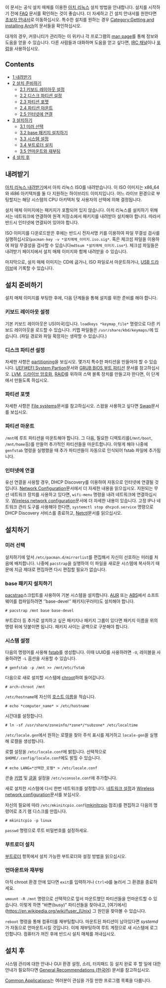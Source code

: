 이 문서는 공식 설치 매체를 이용한 [아치 리눅스](/index.php/Arch_Linux_(%ED%95%9C%EA%B5%AD%EC%96%B4) "Arch Linux (한국어)") 설치 방법을 안내합니다. 설치를 시작하기 전에 [FAQ](/index.php/FAQ "FAQ") 문서를 확인하는 것이 좋습니다. 더 자세하고 긴 설치 안내서를 원한다면 [초보자 안내서](/index.php/Beginners%27_Guide_(%ED%95%9C%EA%B5%AD%EC%96%B4) "Beginners' Guide (한국어)")로 이동하십시오. 특수한 설치를 원하는 경우 [Category:Getting and installing Arch](/index.php/Category:Getting_and_installing_Arch "Category:Getting and installing Arch")의 문서들을 확인하십시오.

대개의 경우, 커뮤니티가 관리하는 이 위키나 각 프로그램의 [man page](/index.php/Man_page "Man page")를 통해 정보와 도움을 얻을 수 있습니다. 다른 사람들과 대화하며 도움을 얻고 싶다면, [IRC 채널](/index.php/IRC_Channel "IRC Channel")이나 [포럼](https://bbs.archlinux.org/)을 사용하십시오.

## Contents

*   [1 내려받기](#.EB.82.B4.EB.A0.A4.EB.B0.9B.EA.B8.B0)
*   [2 설치 준비하기](#.EC.84.A4.EC.B9.98_.EC.A4.80.EB.B9.84.ED.95.98.EA.B8.B0)
    *   [2.1 키보드 레이아웃 설정](#.ED.82.A4.EB.B3.B4.EB.93.9C_.EB.A0.88.EC.9D.B4.EC.95.84.EC.9B.83_.EC.84.A4.EC.A0.95)
    *   [2.2 디스크 파티션 설정](#.EB.94.94.EC.8A.A4.ED.81.AC_.ED.8C.8C.ED.8B.B0.EC.85.98_.EC.84.A4.EC.A0.95)
    *   [2.3 파티션 포맷](#.ED.8C.8C.ED.8B.B0.EC.85.98_.ED.8F.AC.EB.A7.B7)
    *   [2.4 파티션 마운트](#.ED.8C.8C.ED.8B.B0.EC.85.98_.EB.A7.88.EC.9A.B4.ED.8A.B8)
    *   [2.5 인터넷에 연결](#.EC.9D.B8.ED.84.B0.EB.84.B7.EC.97.90_.EC.97.B0.EA.B2.B0)
*   [3 설치하기](#.EC.84.A4.EC.B9.98.ED.95.98.EA.B8.B0)
    *   [3.1 미러 선택](#.EB.AF.B8.EB.9F.AC_.EC.84.A0.ED.83.9D)
    *   [3.2 base 패키지 설치하기](#base_.ED.8C.A8.ED.82.A4.EC.A7.80_.EC.84.A4.EC.B9.98.ED.95.98.EA.B8.B0)
    *   [3.3 시스템 설정](#.EC.8B.9C.EC.8A.A4.ED.85.9C_.EC.84.A4.EC.A0.95)
    *   [3.4 부트로더 설치](#.EB.B6.80.ED.8A.B8.EB.A1.9C.EB.8D.94_.EC.84.A4.EC.B9.98)
    *   [3.5 언마운트와 재부팅](#.EC.96.B8.EB.A7.88.EC.9A.B4.ED.8A.B8.EC.99.80_.EC.9E.AC.EB.B6.80.ED.8C.85)
*   [4 설치 후](#.EC.84.A4.EC.B9.98_.ED.9B.84)

## 내려받기

[아치 리눅스 내려받기](https://www.archlinux.org/download/)에서 아치 리눅스 ISO를 내려받습니다. 이 ISO 이미지는 x86_64와 i686 아키텍처를 둘 다 지원하는 하이브리드 이미지입니다. 어느 라이브 환경으로 부팅할지는 해당 시스템의 CPU 아키텍처 및 사용자의 선택에 의해 결정됩니다.

설치 매체 이미지에는 패키지가 포함되어 있지 않습니다. 아치 리눅스를 설치하기 위해서는 네트워크에 연결하여 원격 저장소에서 패키지를 내려받아 설치해야 합니다. 따라서 반드시 인터넷에 연결되어 있어야 합니다.

ISO 이미지를 다운로드받은 후에는 반드시 전자서명 키를 이용하여 파일 무결성 검사를 실행하십시오(`pacman-key -v *설치매체_이미지.iso.sig*`. 혹은 체크섬 파일을 이용하여 파일 무결성을 검사할 수 있습니다`md5sum *설치매체_이미지.iso*`). 체크섬 파일들은 내려받기 페이지에서 설치 매체 이미지와 함께 내려받을 수 있습니다.

마지막으로, 설치 매체 이미지는 CD에 굽거나, ISO 파일로서 마운트하거나, [USB 드라이브](/index.php/USB_Installation_Media "USB Installation Media")에 기록할 수 있습니다.

## 설치 준비하기

설치 매체 이미지를 부팅한 후에, 다음 단계들을 통해 설치를 위한 준비를 해야 합니다.

### 키보드 레이아웃 설정

기본 키보드 레이아웃은 US(미국)입니다. `loadkeys *keymap_file*` 명령으로 다른 키보드 레이아웃을 로드할 수 있습니다. 키맵 파일들은 `/usr/share/kbd/keymaps/`에 있습니다. (파일 경로와 파일 확장자는 생략할 수 있습니다.)

### 디스크 파티션 설정

자세한 사항은 [partitioning](/index.php/Partitioning "Partitioning")을 보십시오. 몇가지 특수한 파티션을 만들어야 할 수 있습니다. [UEFI#EFI System Partion](/index.php/UEFI#EFI_System_Partion "UEFI")문서와 [GRUB BIOS 부트 파티션](/index.php/GRUB#GUID_Partition_Table_.28GPT.29_specific_instructions "GRUB") 문서를 참고하십시오. [LVM](/index.php/LVM "LVM"), [드라이브 암호화](/index.php/Disk_encryption "Disk encryption"), [RAID](/index.php/RAID "RAID")를 위하여 스택 블록 장치를 만들고자 한다면, 이 단계에서 만들도록 하십시오.

### 파티션 포맷

자세한 사항은 [File systems](/index.php/File_systems#Create_a_filesystem "File systems")문서를 참고하십시오. 스왑을 사용하고 싶다면 [Swap](/index.php/Swap "Swap")문서를 보십시오.

### 파티션 마운트

`/mnt`에 루트 파티션을 마운트해야 합니다. 그 다음, 필요한 디렉토리를(`/mnt/boot`, `/mnt/home`등)를 만들어 추가적인 파티션들을 마운트합니다. 이렇게 해야 나중에 `genfstab` 명령을 실행했을 때 추가 파티션들이 자동으로 인식되어 fstab 파일에 추가됩니다.

### 인터넷에 연결

유선 연결을 사용할 경우, DHCP Discovery를 이용하여 자동으로 인터넷에 연결될 것입니다. [Network Configuration](/index.php/Network_Configuration "Network Configuration")문서에서 더 자세한 내용을 읽으십시오. 지원되는 무선 네트워크 장치를 사용하고 있다면, `wifi-menu` 명령을 내려 네트워크에 연결하십시오. [Wireless network configuration](/index.php/Wireless_network_configuration "Wireless network configuration")문서에 더 자세한 내용이 있습니다. 고정 IP나 네트워크 관리 도구를 사용해야 한다면, `systemctl stop dhcpcd.service` 명령으로 DHCP Discovery 서비스를 종료하고, [Netctl](/index.php/Netctl "Netctl")문서를 읽으십시오.

## 설치하기

### 미러 선택

설치하기에 앞서 `/etc/pacman.d/mirrorlist`를 편집해서 자신이 선호하는 미러를 처음에 배치합니다. 나중에 `pacstrap`을 실행하여 이 파일을 새로운 시스템에 복사하기 때문에 지금 제대로 편집하면 다시 편집할 필요가 없습니다.

### base 패키지 설치하기

[pacstrap](https://github.com/falconindy/arch-install-scripts/blob/master/pacstrap.in)스크립트를 사용하여 기본 시스템을 설치합니다. [AUR](/index.php/AUR "AUR") 또는 [ABS](/index.php/ABS "ABS")에서 소프트웨어를 컴파일하려면 ‘’base-devel'’ 패키지(꾸러미)도 설치해야 합니다.

```
# pacstrap /mnt base base-devel

```

부트로더 등 추가로 설치하고 싶은 패키지나 패키지 그룹이 있다면 패키지 이름을 위의 명령 뒤에 덧붙이면 됩니다. 패키지 사이는 공백으로 구분해야 합니다.

### 시스템 설정

다음의 명령어를 사용해 [fstab](/index.php/Fstab "Fstab")를 생성합니다. 이때 UUID를 사용하려면 `-U`, 레이블을 사용하려면 `-L` 옵션을 사용할 수 있습니다.

```
# genfstab -p /mnt >> /mnt/etc/fstab

```

다음으로 새로 설치할 시스템에 [chroot](/index.php/Chroot "Chroot")하여 들어갑니다.

```
# arch-chroot /mnt

```

`/etc/hostname`에 자신의 [호스트 이름](/index.php/Hostname "Hostname")을 적습니다.

```
# echo *computer_name* > /etc/hostname

```

시간대를 설정합니다.

```
# ln -sf /usr/share/zoneinfo/*zone*/*subzone* /etc/localtime

```

`/etc/locale.gen`에서 원하는 로캘을 찾아 주석 표시를 제거하고 `locale-gen`을 실행해 로캘을 생성합니다.

로캘 설정을 `/etc/locale.conf`에 밝힙니다. 선택적으로 `$HOME/.config/locale.conf`에도 밝힐 수 있습니다.

```
# echo LANG=*선택한_로캘* > /etc/locale.conf

```

콘솔 [키맵](/index.php/Keymap "Keymap") 및 [글꼴](/index.php/Fonts#Console_fonts "Fonts") 설정을 `/etc/vconsole.conf`에 추가합니다.

새로 설치한 시스템에 다시 한번 네트워크를 설정합니다. [네트워크 설정](/index.php/Network_Configuration "Network Configuration")과 [Wireless network configuration](/index.php/Wireless_network_configuration "Wireless network configuration")문서를 보십시오.

자신의 필요에 따라 `/etc/mkinitcpio.conf`([mkinitcpio](/index.php/Mkinitcpio "Mkinitcpio") 참조)를 편집하고 다음의 명령어로 초기 램 디스크를 만듭니다.

```
# mkinitcpio -p linux

```

`passwd` 명령으로 루트 비밀번호를 설정하세요.

### 부트로더 설치

[부트로더](/index.php/Boot_loaders "Boot loaders") 항목에서 설치 가능한 부트로더와 설정 방법을 읽으십시오.

### 언마운트와 재부팅

아직 chroot 환경 안에 있다면 `exit`를 입력하거나 `Ctrl+D`를 눌러서 그 환경을 종료하세요.

`umount -R /mnt` 명령으로 선택적으로 앞서 마운트했던 파티션들을 언마운트할 수 있습니다. 이렇게 하면 "바쁜(busy)" 파티션들을 찾아내고, [여기에서](https://en.wikipedia.org/wiki/fuser_(Unix) 그 원인을 찾아볼 수 있습니다.

`reboot` 명령을 통해 컴퓨터를 재부팅합니다. 마운트된 파티션이 남아있다면 *systemd*가 자동으로 언마운트시킬 것입니다. 이제 재부팅하여 루트 계정으로 새 시스템에 로그인합니다. 컴퓨터가 꺼진 후에 반드시 설치 매체를 꺼내십시오.

## 설치 후

시스템 관리에 대한 안내나 GUI 환경 설정, 소리, 터치패드 등 설치 완료 후 할 일에 대한 안내가 필요하다면 [General Recommendations (한국어)](/index.php/General_Recommendations_(%ED%95%9C%EA%B5%AD%EC%96%B4) "General Recommendations (한국어)") 문서를 참고하십시오.

[Common Applications](/index.php/Common_Applications "Common Applications")는 여러분이 관심을 가질 만한 프로그램 목록을 다룹니다.